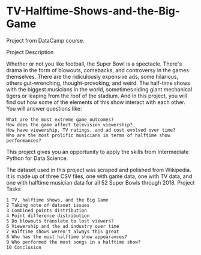 # TV-Halftime-Shows-and-the-Big-Game
Project from DataCamp course.

Project Description

Whether or not you like football, the Super Bowl is a spectacle. There's drama in the form of blowouts, comebacks, and controversy in the games themselves. There are the ridiculously expensive ads, some hilarious, others gut-wrenching, thought-provoking, and weird. The half-time shows with the biggest musicians in the world, sometimes riding giant mechanical tigers or leaping from the roof of the stadium. And in this project, you will find out how some of the elements of this show interact with each other. You will answer questions like:

    What are the most extreme game outcomes?
    How does the game affect television viewership?
    How have viewership, TV ratings, and ad cost evolved over time?
    Who are the most prolific musicians in terms of halftime show performances?

This project gives you an opportunity to apply the skills from Intermediate Python for Data Science.

The dataset used in this project was scraped and polished from Wikipedia. It is made up of three CSV files, one with game data, one with TV data, and one with halftime musician data for all 52 Super Bowls through 2018.
Project Tasks

    1 TV, halftime shows, and the Big Game
    2 Taking note of dataset issues
    3 Combined points distribution
    4 Point difference distribution
    5 Do blowouts translate to lost viewers?
    6 Viewership and the ad industry over time
    7 Halftime shows weren't always this great
    8 Who has the most halftime show appearances?
    9 Who performed the most songs in a halftime show?
    10 Conclusion

